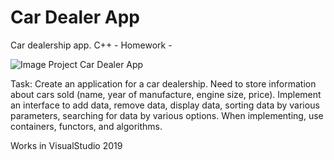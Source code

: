 #  Car Dealer App 
Car dealership app. C++ - Homework -

![Image Project Car Dealer App](https://github.com/StehniiTania/-CarShowroom/blob/main/Images/Avtosalon.jpg)

Task: Create an application for a car dealership. Need to store information
about cars sold (name, year of manufacture, engine size, price).
Implement an interface to add data, remove data, display
data, sorting data by various parameters, searching for data by
various options.
When implementing, use containers, functors, and algorithms.

Works in VisualStudio 2019
